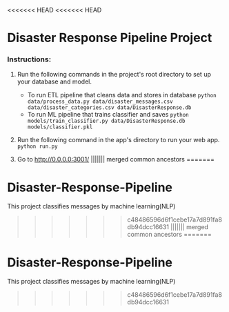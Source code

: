 <<<<<<< HEAD
<<<<<<< HEAD
# Disaster Response Pipeline Project

### Instructions:
1. Run the following commands in the project's root directory to set up your database and model.

    - To run ETL pipeline that cleans data and stores in database
        `python data/process_data.py data/disaster_messages.csv data/disaster_categories.csv data/DisasterResponse.db`
    - To run ML pipeline that trains classifier and saves
        `python models/train_classifier.py data/DisasterResponse.db models/classifier.pkl`

2. Run the following command in the app's directory to run your web app.
    `python run.py`

3. Go to http://0.0.0.0:3001/
||||||| merged common ancestors
=======
# Disaster-Response-Pipeline
This project classifies messages by machine learning(NLP)
>>>>>>> c48486596d6f1cebe17a7d891fa8db94dcc16631
||||||| merged common ancestors
=======
# Disaster-Response-Pipeline
This project classifies messages by machine learning(NLP)
>>>>>>> c48486596d6f1cebe17a7d891fa8db94dcc16631
